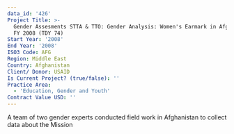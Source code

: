 ```yaml
---
data_id: '426'
Project Title: >-
  Gender Assesments STTA & TTO: Gender Analysis: Women's Earmark in Afghanistan,
  FY 2008 (TDY 74)
Start Year: '2008'
End Year: '2008'
ISO3 Code: AFG
Region: Middle East
Country: Afghanistan
Client/ Donor: USAID
Is Current Project? (true/false): ''
Practice Area:
  - 'Education, Gender and Youth'
Contract Value USD: ''
---
```

A team of two gender experts conducted field work in Afghanistan to collect data about the Mission